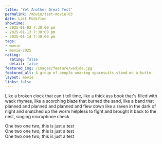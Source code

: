 ```yaml
---
title: 'Yet Another Great Test'
permalink: /movie/test-movie-03
date: Last Modified
showtime:
- 2025-01-02 7:30:00 pm
- 2025-01-13 7:30:00 pm
- 2025-01-14 7:30:00 pm
tags:
- movie
- movie-2025
rating:
  rating: false
  detail: false
featured_img: /images/feature/wadjda.jpg
featured_alt: A group of people wearing spacesuits stand on a butte.
layout: movie
links: false
---
```


Like a broken clock that can't tell time, 
like a thick ass book that's filled with wack rhymes,
like a scorching blaze that burned the sand,
like a band that planned and planned and planned
and flew down like a raven in the dark of night
and snatched up the worm helpless to fight
and brought it back to the nest, singing microphone check

One two one two, this is just a test  
One two one two, this is just a test  
One two one two, this is just a test  